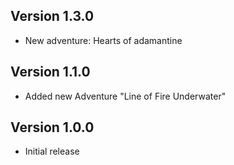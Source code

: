 ## Version 1.3.0
- New adventure: Hearts of adamantine

## Version 1.1.0
- Added new Adventure "Line of Fire Underwater"

## Version 1.0.0
- Initial release